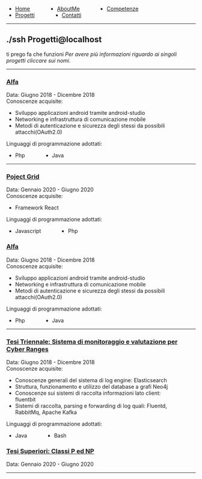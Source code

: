 <!-- css -->

<style>
li {
    float: left;
    margin-right: 15%;
}
ul{
overflow: hidden;
}
img{
    width: 200;
    height: 200;
}
</style>

<ul>
  <li>
    <a  href="/">Home</a>
  </li>
  <li>
    <a  href="/aboutme">AboutMe</a>
  </li>
  <li>
    <a href="/contatti">Competenze</a>
  </li>
  <li>
    <a  href="/progetti">Progetti</a>
  </li>
  <li>
    <a href="/contatti">Contatti</a>
  </li>
</ul>

---

## ./ssh Progetti@localhost
ti prego fa che funzioni 
_Per avere più informazioni riguardo ai singoli progetti cliccare sui nomi._

---
### [Alfa](/alfa)
Data: Giugno 2018 - Dicembre 2018 <br>
Conoscenze acquisite:
  - Sviluppo applicazioni android tramite android-studio
  - Networking e infrastruttura di comunicazione mobile
  - Metodi di autenticazione e sicurezza degli stessi da possibili attacchi(OAuth2.0)

Linguaggi di programmazione adottati:
  - Php
  - Java

---

### [Poject Grid](/projectgrid)
Data: Gennaio 2020 - Giugno 2020 <br>
Conoscenze acquisite:
  - Framework React

Linguaggi di programmazione adottati:
  - Javascript
  - Php

###
### [Alfa](/alfa)
Data: Giugno 2018 - Dicembre 2018 <br>
Conoscenze acquisite:
  - Sviluppo applicazioni android tramite android-studio
  - Networking e infrastruttura di comunicazione mobile
  - Metodi di autenticazione e sicurezza degli stessi da possibili attacchi(OAuth2.0)

Linguaggi di programmazione adottati:
  - Php
  - Java

---

### [Tesi Triennale: Sistema di monitoraggio e valutazione per Cyber Ranges](/tesi/tesi_triennale/presentazione/index.html)
Data: Giugno 2018 - Dicembre 2018 <br>
Conoscenze acquisite:
  - Conoscenze generali del sistema di log engine: Elasticsearch
  - Struttura, funzionamento e utilizzo del database a grafi Neo4j
  - Conoscenze sui sistemi di raccolta informazioni lato client: fluentbit
  - Sistemi di raccolta, parsing e forwarding di log quali: Fluentd, RabbitMq, Apache Kafka

Linguaggi di programmazione adottati:
  - Java
  - Bash

### [Tesi Superiori: Classi P ed NP](/tesi/tesi_superiori/index.html)
Data: Gennaio 2020 - Giugno 2020 <br>

---
<!--
### [Steve](/steve)
Data: Settembre 2021 - Oggi <br>
Conoscenze acquisite:
  - Framework Laravel
  - Blockchain
  - Fondamenti di trading
  - Ambienti di sviluppo tramite container

Linguaggi di programmazione adottati:
  - Javascript
  - Php
-->
